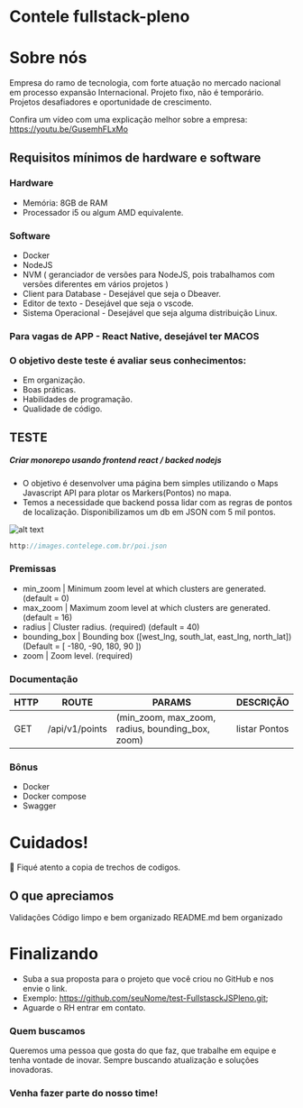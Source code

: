 # Contele fullstack-pleno
# Sobre nós
Empresa do ramo de tecnologia, com forte atuação no mercado nacional em processo expansão Internacional. Projeto fixo, não é temporário. Projetos desafiadores e oportunidade de crescimento.

Confira um vídeo com uma explicação melhor sobre a empresa: https://youtu.be/GusemhFLxMo

## Requisitos mínimos de hardware e software

### Hardware

- Memória: 8GB de RAM
- Processador i5 ou algum AMD equivalente. 

### Software
- Docker
- NodeJS
- NVM ( geranciador de versões para NodeJS, pois trabalhamos com versões diferentes em vários projetos ) 
- Client para Database  -  Desejável que seja o Dbeaver.
- Editor de texto - Desejável que seja o vscode. 
- Sistema Operacional - Desejável que seja alguma distribuição Linux. 

### Para vagas de APP - React Native, desejável ter MACOS

### O objetivo deste teste é avaliar seus conhecimentos: 
- Em organização.
- Boas práticas. 
- Habilidades de programação.
- Qualidade de código.

## TESTE
##### Criar monorepo usando frontend react / backed nodejs
- O objetivo é desenvolver uma página bem simples utilizando o Maps Javascript API para plotar os Markers(Pontos) no mapa. 
- Temos a necessidade que backend possa lidar com as regras de pontos de localização.
Disponibilizamos um db em JSON com 5 mil pontos.

![alt text](https://github.com/contele/cntl-test/raw/master/js-pleno/geopoints.gif?raw=true)

```javascript
http://images.contelege.com.br/poi.json
```
### Premissas
- min_zoom | Minimum zoom level at which clusters are generated. (default = 0)
- max_zoom | Maximum zoom level at which clusters are generated. (default = 16)
- radius | Cluster radius. (required) (default = 40)
- bounding_box | Bounding box ([west_lng, south_lat, east_lng, north_lat]) (Default = [ -180, -90, 180, 90 ])
- zoom | Zoom level. (required)

### Documentação
HTTP | ROUTE | PARAMS | DESCRIÇÃO |
| --- | ------ | ------ |  ------ |
| GET | /api/v1/points | (min_zoom, max_zoom, radius, bounding_box, zoom) | listar Pontos

### Bônus 
- Docker
- Docker compose
- Swagger

# Cuidados!
🔴 Fiqué atento a copia de trechos de codigos.

## O que apreciamos
Validações
Código limpo e bem organizado
README.md bem organizado

# Finalizando
* Suba a sua proposta para o projeto que você criou no GitHub e nos envie o link.
* Exemplo: https://github.com/seuNome/test-FullstasckJSPleno.git;
* Aguarde o RH entrar em contato.

### Quem buscamos
Queremos uma pessoa que gosta do que faz, que trabalhe em equipe e tenha vontade de inovar. Sempre buscando atualização e soluções inovadoras.

### Venha fazer parte do nosso time!